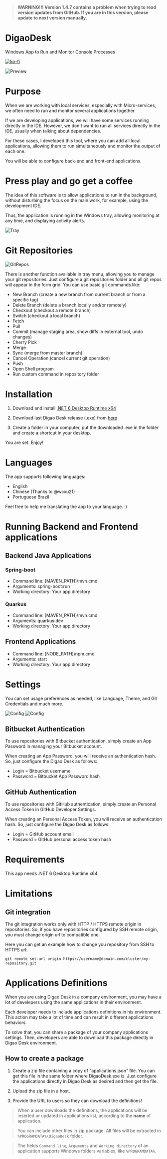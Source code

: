 > **WARNING!!! Version 1.4.7 contains a problem when trying to read version updates from GitHub. If you are in this version, please update to  next version manually.**

# DigaoDesk
Windows App to Run and Monitor Console Processes

[![ko-fi](https://ko-fi.com/img/githubbutton_sm.svg)](https://ko-fi.com/C0C53LVFN)

![Preview](images/preview.png)

# Purpose

When we are working with local services, especially with Micro-services, we often need to run and monitor several applications together.

If we are developing applications, we will have some services running directly in the IDE. However, we don't want to run all services directly in the IDE, usually when talking about dependencies.

For these cases, I developed this tool, where you can add all local applications, allowing them to run simultaneously and monitor the output of each one.

You will be able to configure back-end and front-end applications.

# Press play and go get a coffee

The idea of ​​this software is to allow applications to run in the background, without disturbing the focus on the main work, for example, using the development IDE.

Thus, the application is running in the Windows tray, allowing monitoring at any time, and displaying activity alerts.

![Tray](images/tray.png)

# Git Repositories

![GitRepos](images/gitrepos.png)

There is another function available in tray menu, allowing you to manage your git repositories. Just configure a git repositories folder and all git repos will appear in the form grid. You can use basic git commands like:

- New Branch (create a new branch from current branch or from a specific tag)
- Delete Branch (delete a branch locally and/or remotely)
- Checkout (checkout a remote branch)
- Switch (checkout a local branch)
- Fetch
- Pull
- Commit (manage staging area, show diffs in external tool, undo changes)
- Cherry Pick
- Merge
- Sync (merge from master branch)
- Cancel Operation (cancel current git operation)
- Push
- Open Shell program
- Run custom command in repository folder

# Installation

1. Download and install [.NET 6 Desktop Runtime x64](https://dotnet.microsoft.com/en-us/download/dotnet/6.0)

2. Download last Digao Desk release (.exe) from [here](https://github.com/digao-dalpiaz/DigaoDesk/releases/latest)

3. Create a folder in your computer, put the downloaded .exe in the folder and create a shortcut in your desktop.

You are set. Enjoy!

# Languages

The app supports following languages:

- English
- Chinese (Thanks to @wcxu21)
- Portuguese Brazil

Feel free to help me translating the app to your language. :)

# Running Backend and Frontend applications

## Backend Java Applications

### Spring-boot

- Command line: [MAVEN_PATH]\mvn.cmd
- Arguments: spring-boot:run
- Working directory: Your app directory

### Quarkus

- Command line: [MAVEN_PATH]\mvn.cmd
- Arguments: quarkus:dev
- Working directory: Your app directory

## Frontend Applications

- Command line: [NODE_PATH]\npm.cmd
- Arguments: start
- Working directory: Your app directory

# Settings

You can set usage preferences as needed, like Language, Theme, and Git Credentials and much more.

![Config](images/config_git.png)
![Config](images/config_theme.png)

## Bitbucket Authentication

To use repositories with Bitbucket authentication, simply create an App Password in managing your Bitbucket account.

When creating an App Password, you will receive an authentication hash. So, just configure the Digao Desk as follows:

- Login = Bitbucket username
- Password = Bitbucket App Password hash

## GitHub Authentication

To use repositories with GitHub authentication, simply create an Personal Access Token in GitHub Developer Settings.

When creating an Personal Access Token, you will receive an authentication hash. So, just configure the Digao Desk as follows:

- Login = GitHub account email
- Password = GitHub personal access token hash

# Requirements

This app needs .NET 6 Desktop Runtime x64.

# Limitations

## Git integration

The git integration works only with HTTP / HTTPS remote origin in repositories. So, if you have repositories configured by SSH remote origin, you must change origin url to compatible one.

Here you can get an example how to change you repository from SSH to HTTPS url:

```
git remote set-url origin https://username@domain.com/cluster/my-repository.git
```

# Applications Definitions

When you are using Digao Desk in a company environment, you may have a lot of develepers using the same applications in their environment.

Each developer needs to include applications definitions in his environment. This action may take a lot of time and can result in different applications behaviors.

To solve that, you can share a package of your company applications settings. Then, developers are able to download this package directly in Digao Desk environment.

## How to create a package

1. Create a zip file containing a copy of "applications.json" file. You can get this file in the same folder where DigaoDesk.exe is. Just configure the applications directly in Digao Desk as desired and then get the file.

2. Upload the zip file in a host.

3. Provide the URL to users so they can download the definitions!

> When a user downloads the definitions, the applications will be inserted or updated in applications list, according to the **name** of application.

> You can include other files in zip package. All files will be extracted in `%PROGRAMDATA%\DigaoDesk` folder.

> The fields `Command line`, `Arguments` and `Working directory` of an application supports Windows folders variables, like `%PROGRAMDATA%`.
